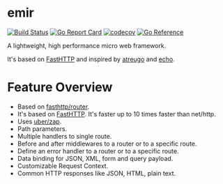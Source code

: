 # emir

[![Build Status](https://travis-ci.com/emirmuminoglu/emir.svg?branch=v0.0.3)](https://travis-ci.com/emirmuminoglu/emir)
[![Go Report Card](https://goreportcard.com/badge/github.com/emirmuminoglu/emir)](https://goreportcard.com/report/github.com/emirmuminoglu/emir)
[![codecov](https://codecov.io/gh/emirmuminoglu/emir/branch/master/graph/badge.svg?token=M0IH7CMZNS)](https://codecov.io/gh/emirmuminoglu/emir)
[![Go Reference](https://pkg.go.dev/badge/github.com/emirmuminoglu/emir.svg)](https://pkg.go.dev/github.com/emirmuminoglu/emir)

A lightweight, high performance micro web framework.

It's based on [FastHTTP](https://github.com/valyala/fasthttp) and inspired by [atreugo](https://github.com/savsgio/atreugo) and [echo](https://github.com/labstack).

# Feature Overview

- Based on [fasthttp/router](https://github.com/fasthttp/router).
- It's based on [FastHTTP](https://github.com/valyala/fasthttp). It's faster up to 10 times faster than net/http.
- Uses [uber/zap](https://github.com/uber-go/zap).
- Path parameters.
- Multiple handlers to single route.
- Before and after middlewares to a router or to a specific route.
- Define an error handler to a router or to a specific route.
- Data binding for JSON, XML, form and query payload.
- Customizable Request Context.
- Common HTTP responses like JSON, HTML, plain text.
